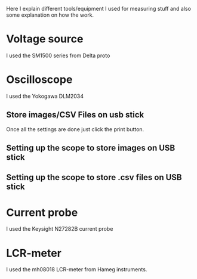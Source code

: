 Here I explain different tools/equipment I used for measuring stuff and also some explanation on how the work.

# Voltage source
I used the SM1500 series from Delta proto

# Oscilloscope

I used the Yokogawa DLM2034 

## Store images/CSV Files on usb stick

Once all the settings are done just click the print button.

## Setting up the scope to store images on USB stick


## Setting up the scope to store .csv files on USB stick

# Current probe

I used the Keysight N27282B current probe

# LCR-meter

I used the mh08018 LCR-meter from Hameg instruments. 
